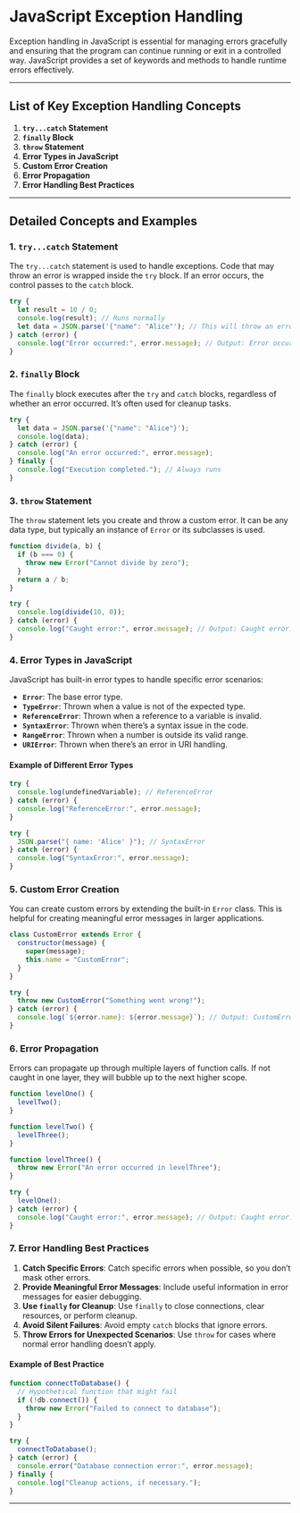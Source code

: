 # JavaScript Exception Handling

Exception handling in JavaScript is essential for managing errors gracefully and ensuring that the program can continue running or exit in a controlled way. JavaScript provides a set of keywords and methods to handle runtime errors effectively.

---

## List of Key Exception Handling Concepts

1. **`try...catch` Statement**
2. **`finally` Block**
3. **`throw` Statement**
4. **Error Types in JavaScript**
5. **Custom Error Creation**
6. **Error Propagation**
7. **Error Handling Best Practices**

---

## Detailed Concepts and Examples

### 1. `try...catch` Statement

The `try...catch` statement is used to handle exceptions. Code that may throw an error is wrapped inside the `try` block. If an error occurs, the control passes to the `catch` block.

```javascript
try {
  let result = 10 / 0;
  console.log(result); // Runs normally
  let data = JSON.parse('{"name": "Alice"'); // This will throw an error
} catch (error) {
  console.log("Error occurred:", error.message); // Output: Error occurred: Unexpected end of JSON input
}
```

### 2. `finally` Block

The `finally` block executes after the `try` and `catch` blocks, regardless of whether an error occurred. It’s often used for cleanup tasks.

```javascript
try {
  let data = JSON.parse('{"name": "Alice"}');
  console.log(data);
} catch (error) {
  console.log("An error occurred:", error.message);
} finally {
  console.log("Execution completed."); // Always runs
}
```

### 3. `throw` Statement

The `throw` statement lets you create and throw a custom error. It can be any data type, but typically an instance of `Error` or its subclasses is used.

```javascript
function divide(a, b) {
  if (b === 0) {
    throw new Error("Cannot divide by zero");
  }
  return a / b;
}

try {
  console.log(divide(10, 0));
} catch (error) {
  console.log("Caught error:", error.message); // Output: Caught error: Cannot divide by zero
}
```

### 4. Error Types in JavaScript

JavaScript has built-in error types to handle specific error scenarios:

- **`Error`**: The base error type.
- **`TypeError`**: Thrown when a value is not of the expected type.
- **`ReferenceError`**: Thrown when a reference to a variable is invalid.
- **`SyntaxError`**: Thrown when there’s a syntax issue in the code.
- **`RangeError`**: Thrown when a number is outside its valid range.
- **`URIError`**: Thrown when there’s an error in URI handling.

#### Example of Different Error Types

```javascript
try {
  console.log(undefinedVariable); // ReferenceError
} catch (error) {
  console.log("ReferenceError:", error.message);
}

try {
  JSON.parse("{ name: 'Alice' }"); // SyntaxError
} catch (error) {
  console.log("SyntaxError:", error.message);
}
```

### 5. Custom Error Creation

You can create custom errors by extending the built-in `Error` class. This is helpful for creating meaningful error messages in larger applications.

```javascript
class CustomError extends Error {
  constructor(message) {
    super(message);
    this.name = "CustomError";
  }
}

try {
  throw new CustomError("Something went wrong!");
} catch (error) {
  console.log(`${error.name}: ${error.message}`); // Output: CustomError: Something went wrong!
}
```

### 6. Error Propagation

Errors can propagate up through multiple layers of function calls. If not caught in one layer, they will bubble up to the next higher scope.

```javascript
function levelOne() {
  levelTwo();
}

function levelTwo() {
  levelThree();
}

function levelThree() {
  throw new Error("An error occurred in levelThree");
}

try {
  levelOne();
} catch (error) {
  console.log("Caught error:", error.message); // Output: Caught error: An error occurred in levelThree
}
```

### 7. Error Handling Best Practices

1. **Catch Specific Errors**: Catch specific errors when possible, so you don’t mask other errors.
2. **Provide Meaningful Error Messages**: Include useful information in error messages for easier debugging.
3. **Use `finally` for Cleanup**: Use `finally` to close connections, clear resources, or perform cleanup.
4. **Avoid Silent Failures**: Avoid empty `catch` blocks that ignore errors.
5. **Throw Errors for Unexpected Scenarios**: Use `throw` for cases where normal error handling doesn’t apply.

#### Example of Best Practice

```javascript
function connectToDatabase() {
  // Hypothetical function that might fail
  if (!db.connect()) {
    throw new Error("Failed to connect to database");
  }
}

try {
  connectToDatabase();
} catch (error) {
  console.error("Database connection error:", error.message);
} finally {
  console.log("Cleanup actions, if necessary.");
}
```

---